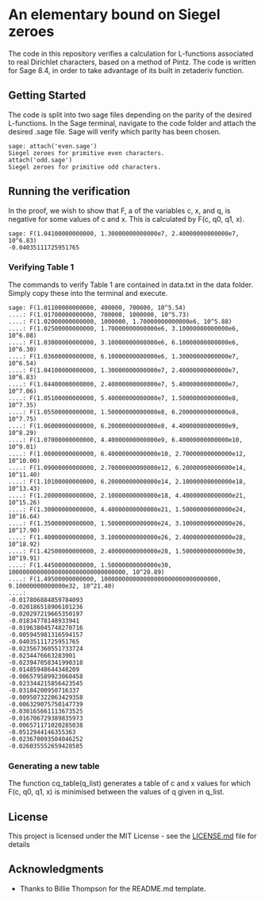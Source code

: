 
# An elementary bound on Siegel zeroes

The code in this repository verifies a calculation for L-functions associated to real Dirichlet characters, based on a method of Pintz. The code is written for Sage 8.4, in order to take advantage of its built in zetaderiv function.

## Getting Started

The code is split into two sage files depending on the parity of the desired L-functions. In the Sage terminal, navigate to the code folder and attach the desired .sage file. Sage will verify which parity has been chosen. 
```
sage: attach('even.sage')
Siegel zeroes for primitive even characters.
attach('odd.sage')
Siegel zeroes for primitive odd characters.
```

## Running the verification

In the proof, we wish to show that F, a of the variables c, x, and q, is negative for some values of c and x. This is calculated by F(c, q0, q1, x).

```
sage: F(1.04100000000000, 1.30000000000000e7, 2.40000000000000e7, 10^6.83)
-0.04035111725951765
```

### Verifying Table 1

The commands to verify Table 1 are contained in data.txt in the data folder. Simply copy these into the terminal and execute.

```
sage: F(1.01100000000000, 400000, 700000, 10^5.54)
....: F(1.01700000000000, 700000, 1000000, 10^5.73)
....: F(1.02000000000000, 1000000, 1.70000000000000e6, 10^5.88)
....: F(1.02500000000000, 1.70000000000000e6, 3.10000000000000e6, 10^6.08)
....: F(1.03000000000000, 3.10000000000000e6, 6.10000000000000e6, 10^6.30)
....: F(1.03600000000000, 6.10000000000000e6, 1.30000000000000e7, 10^6.54)
....: F(1.04100000000000, 1.30000000000000e7, 2.40000000000000e7, 10^6.83)
....: F(1.04400000000000, 2.40000000000000e7, 5.40000000000000e7, 10^7.06)
....: F(1.05100000000000, 5.40000000000000e7, 1.50000000000000e8, 10^7.35)
....: F(1.05500000000000, 1.50000000000000e8, 6.20000000000000e8, 10^7.75)
....: F(1.06000000000000, 6.20000000000000e8, 4.40000000000000e9, 10^8.29)
....: F(1.07000000000000, 4.40000000000000e9, 6.40000000000000e10, 10^9.01)
....: F(1.08000000000000, 6.40000000000000e10, 2.70000000000000e12, 10^10.00)
....: F(1.09000000000000, 2.70000000000000e12, 6.20000000000000e14, 10^11.40)
....: F(1.10100000000000, 6.20000000000000e14, 2.10000000000000e18, 10^13.43)
....: F(1.20000000000000, 2.10000000000000e18, 4.40000000000000e21, 10^15.26)
....: F(1.30000000000000, 4.40000000000000e21, 1.50000000000000e24, 10^16.64)
....: F(1.35000000000000, 1.50000000000000e24, 3.10000000000000e26, 10^17.90)
....: F(1.40000000000000, 3.10000000000000e26, 2.40000000000000e28, 10^18.92)
....: F(1.42500000000000, 2.40000000000000e28, 1.50000000000000e30, 10^19.91)
....: F(1.44500000000000, 1.50000000000000e30, 100000000000000000000000000000000, 10^20.89)
....: F(1.49500000000000, 100000000000000000000000000000000, 9.10000000000000e32, 10^21.40)
....:
-0.017806884859784093
-0.020186518906101236
-0.020297219665350197
-0.01834778148933941
-0.019638045748270716
-0.005945981316594157
-0.04035111725951765
-0.023567360551733724
-0.0234476663283901
-0.023947058341990318
-0.01485948644348209
-0.006579589923060458
-0.023344215856423545
-0.03184200950716337
-0.009507322063429358
-0.006329075750147739
-0.030165661113673525
-0.016706729389835973
-0.006571171020285038
-0.0512944146355363
-0.023670093504046252
-0.026035552659428585
```

### Generating a new table

The function cq_table(q_list) generates a table of c and x values for which F(c, q0, q1, x) is minimised between the values of q given in q_list.


## License

This project is licensed under the MIT License - see the [LICENSE.md](LICENSE.md) file for details

## Acknowledgments

* Thanks to Billie Thompson for the README.md template.